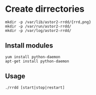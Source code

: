# Create dirrectories

	mkdir -p /var/lib/astor2-rrdd/{rrd,png}
	mkdir -p /var/run/astor2-rrdd/
	mkdir -p /var/log/astor2-rrdd/

## Install modules

	yum install python-daemon
	apt-get install python-daemon

## Usage
	
	./rrdd [start|stop|restart]